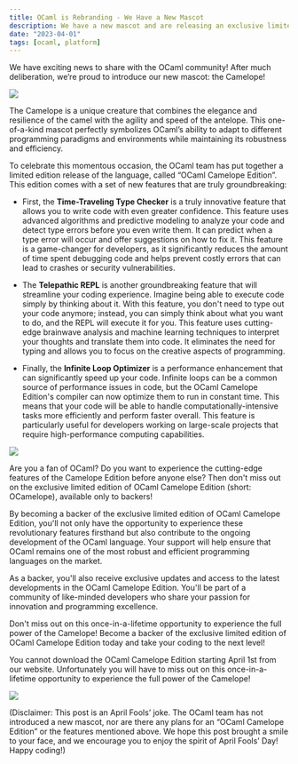 ```yaml
---
title: OCaml is Rebranding - We Have a New Mascot
description: We have a new mascot and are releasing an exclusive limited edition of OCaml
date: "2023-04-01"
tags: [ocaml, platform]
---
```


We have exciting news to share with the OCaml community! After much deliberation, we’re proud to introduce our new mascot: the Camelope!

![](/img/camelope.webp)

The Camelope is a unique creature that combines the elegance and resilience of the camel with the agility and speed of the antelope. This one-of-a-kind mascot perfectly symbolizes OCaml’s ability to adapt to different programming paradigms and environments while maintaining its robustness and efficiency.

To celebrate this momentous occasion, the OCaml team has put together a limited edition release of the language, called “OCaml Camelope Edition”. This edition comes with a set of new features that are truly groundbreaking:

* First, the **Time-Traveling Type Checker** is a truly innovative feature that allows you to write code with even greater confidence. This feature uses advanced algorithms and predictive modeling to analyze your code and detect type errors before you even write them. It can predict when a type error will occur and offer suggestions on how to fix it. This feature is a game-changer for developers, as it significantly reduces the amount of time spent debugging code and helps prevent costly errors that can lead to crashes or security vulnerabilities.

* The **Telepathic REPL** is another groundbreaking feature that will streamline your coding experience. Imagine being able to execute code simply by thinking about it. With this feature, you don't need to type out your code anymore; instead, you can simply think about what you want to do, and the REPL will execute it for you. This feature uses cutting-edge brainwave analysis and machine learning techniques to interpret your thoughts and translate them into code. It eliminates the need for typing and allows you to focus on the creative aspects of programming.

* Finally, the **Infinite Loop Optimizer** is a performance enhancement that can significantly speed up your code. Infinite loops can be a common source of performance issues in code, but the OCaml Camelope Edition's compiler can now optimize them to run in constant time. This means that your code will be able to handle computationally-intensive tasks more efficiently and perform faster overall. This feature is particularly useful for developers working on large-scale projects that require high-performance computing capabilities.

![](/camelope-with-long-name.svg)

Are you a fan of OCaml? Do you want to experience the cutting-edge features of the Camelope Edition before anyone else? Then don't miss out on the exclusive limited edition of OCaml Camelope Edition (short: OCamelope), available only to backers!

By becoming a backer of the exclusive limited edition of OCaml Camelope Edition, you'll not only have the opportunity to experience these revolutionary features firsthand but also contribute to the ongoing development of the OCaml language. Your support will help ensure that OCaml remains one of the most robust and efficient programming languages on the market.

As a backer, you'll also receive exclusive updates and access to the latest developments in the OCaml Camelope Edition. You'll be part of a community of like-minded developers who share your passion for innovation and programming excellence.

Don't miss out on this once-in-a-lifetime opportunity to experience the full power of the Camelope! Become a backer of the exclusive limited edition of OCaml Camelope Edition today and take your coding to the next level!

You cannot download the OCaml Camelope Edition starting April 1st from our website. Unfortunately you will have to miss out on this once-in-a-lifetime opportunity to experience the full power of the Camelope!

![](/img/camelope2.webp)

(Disclaimer: This post is an April Fools’ joke. The OCaml team has not introduced a new mascot, nor are there any plans for an “OCaml Camelope Edition” or the features mentioned above. We hope this post brought a smile to your face, and we encourage you to enjoy the spirit of April Fools’ Day! Happy coding!)




